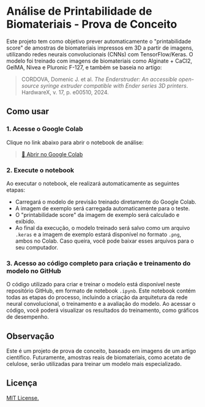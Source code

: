 # Análise de Printabilidade de Biomateriais - Prova de Conceito

Este projeto tem como objetivo prever automaticamente o "printabilidade score" de amostras de biomateriais impressos em 3D a partir de imagens, utilizando redes neurais convolucionais (CNNs) com TensorFlow/Keras. O modelo foi treinado com imagens de biomateriais como Alginate + CaCl2, GelMA, Nivea e Pluronic F-127, e também se baseia no artigo:

> CORDOVA, Domenic J. et al. *The Enderstruder: An accessible open-source syringe extruder compatible with Ender series 3D printers*. HardwareX, v. 17, p. e00510, 2024.

## Como usar

### 1. Acesse o Google Colab

Clique no link abaixo para abrir o notebook de análise:

> [🔗 Abrir no Google Colab](https://colab.research.google.com/drive/1fj3Lq4Kldte4dZBxzvhAABXbBwRNgMIu?usp=sharing)

### 2. Execute o notebook

Ao executar o notebook, ele realizará automaticamente as seguintes etapas:

- Carregará o modelo de previsão treinado diretamente do Google Colab.
- A imagem de exemplo será carregada automaticamente para o teste.
- O "printabilidade score" da imagem de exemplo será calculado e exibido.
- Ao final da execução, o modelo treinado será salvo como um arquivo `.keras` e a imagem de exemplo estará disponível no formato `.png`, ambos no Colab. Caso queira, você pode baixar esses arquivos para o seu computador.

### 3. Acesso ao código completo para criação e treinamento do modelo no GitHub

O código utilizado para criar e treinar o modelo está disponível neste repositório GitHub, em formato de notebook `.ipynb`. Este notebook contém todas as etapas do processo, incluindo a criação da arquitetura da rede neural convolucional, o treinamento e a avaliação do modelo. Ao acessar o código, você poderá visualizar os resultados do treinamento, como gráficos de desempenho.

## Observação

Este é um projeto de prova de conceito, baseado em imagens de um artigo científico. Futuramente, amostras reais de biomateriais, como acetato de celulose, serão utilizadas para treinar um modelo mais especializado.

## Licença

[MIT License.](https://mit-license.org/)
